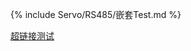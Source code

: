 {% include Servo/RS485/嵌套Test.md %}

[超链接测试](https://github.com/servodevelop/fashionstar-starai-arm-ros2)
